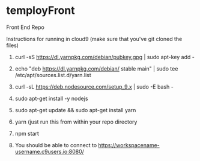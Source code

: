 # temployFront
Front End Repo

Instructions for running in cloud9 (make sure that you've git cloned the files)

1. curl -sS https://dl.yarnpkg.com/debian/pubkey.gpg | sudo apt-key add -

2. echo "deb https://dl.yarnpkg.com/debian/ stable main" | sudo tee /etc/apt/sources.list.d/yarn.list

3. curl -sL https://deb.nodesource.com/setup_9.x | sudo -E bash -

4. sudo apt-get install -y nodejs

5. sudo apt-get update && sudo apt-get install yarn

6. yarn (just run this from within your repo directory

7. npm start

8. You should be able to connect to https://workspacename-username.c9users.io:8080/
